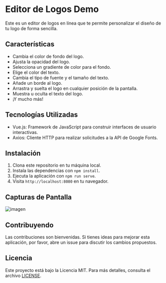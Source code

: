 # Editor de Logos Demo

Este es un editor de logos en línea que te permite personalizar el diseño de tu logo de forma sencilla.

## Características

- Cambia el color de fondo del logo.
- Ajusta la opacidad del logo.
- Selecciona un gradiente de color para el fondo.
- Elige el color del texto.
- Cambia el tipo de fuente y el tamaño del texto.
- Añade un borde al logo.
- Arrastra y suelta el logo en cualquier posición de la pantalla.
- Muestra u oculta el texto del logo.
- ¡Y mucho más!

## Tecnologías Utilizadas

- Vue.js: Framework de JavaScript para construir interfaces de usuario interactivas.
- Axios: Cliente HTTP para realizar solicitudes a la API de Google Fonts.


## Instalación

1. Clona este repositorio en tu máquina local.
2. Instala las dependencias con `npm install`.
3. Ejecuta la aplicación con `npm run serve`.
4. Visita `http://localhost:8080` en tu navegador.

## Capturas de Pantalla

![imagen](https://github.com/Novaversocl/Editor_Logos/assets/95386670/675f33f0-9ca7-4d7b-92f8-65ec819736b2)



## Contribuyendo

Las contribuciones son bienvenidas. Si tienes ideas para mejorar esta aplicación, por favor, abre un issue para discutir los cambios propuestos.

## Licencia

Este proyecto está bajo la Licencia MIT. Para más detalles, consulta el archivo [LICENSE](LICENSE).
